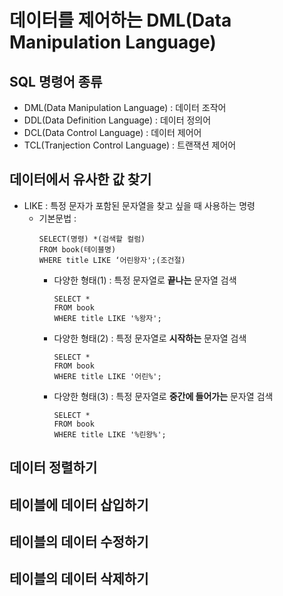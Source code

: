 # 데이터를 제어하는 DML(Data Manipulation Language)

## SQL 명령어 종류
- DML(Data Manipulation Language) : 데이터 조작어
- DDL(Data Definition Language) : 데이터 정의어
- DCL(Data Control Language) : 데이터 제어어
- TCL(Tranjection Control Language) : 트랜잭션 제어어

## 데이터에서 유사한 값 찾기

- LIKE : 특정 문자가 포함된 문자열을 찾고 싶을 때 사용하는 명령
    - 기본문법 : 
        ```
        SELECT(명령) *(검색할 컬럼)
        FROM book(테이블명)
        WHERE title LIKE ‘어린왕자';(조건절)
        ```
        - 다양한 형태(1) : 특정 문자열로 **끝나는** 문자열 검색
            ```
            SELECT *
            FROM book
            WHERE title LIKE '%왕자';
            ```
        - 다양한 형태(2) : 특정 문자열로 **시작하는** 문자열 검색
            ```
            SELECT *
            FROM book
            WHERE title LIKE '어린%';
            ```
        - 다양한 형태(3) : 특정 문자열로 **중간에 들어가는** 문자열 검색
            ```
            SELECT *
            FROM book
            WHERE title LIKE '%린왕%';
            ```
    

## 데이터 정렬하기

## 테이블에 데이터 삽입하기

## 테이블의 데이터 수정하기

## 테이블의 데이터 삭제하기

